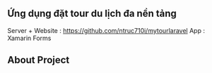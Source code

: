 ## Ứng dụng đặt tour du lịch đa nền tảng
Server + Website : https://github.com/ntruc710i/mytourlaravel
App : Xamarin Forms
## About Project

